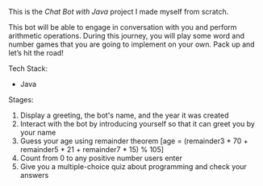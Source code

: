 This is the *Chat Bot with Java* project I made myself from scratch.


<p>This bot will be able to engage in conversation with you and perform arithmetic operations. During this journey, you will play some word and number games that you are going to implement on your own. Pack up and let’s hit the road!</p>


Tech Stack:
- Java

Stages:
1. Display a greeting, the bot's name, and the year it was created
2. Interact with the bot by introducing yourself so that it can greet you by your name
3. Guess your age using remainder theorem [age = (remainder3 * 70 + remainder5 * 21 + remainder7 * 15) % 105]
4. Count from 0 to any positive number users enter
5. Give you a multiple-choice quiz about programming and check your answers
